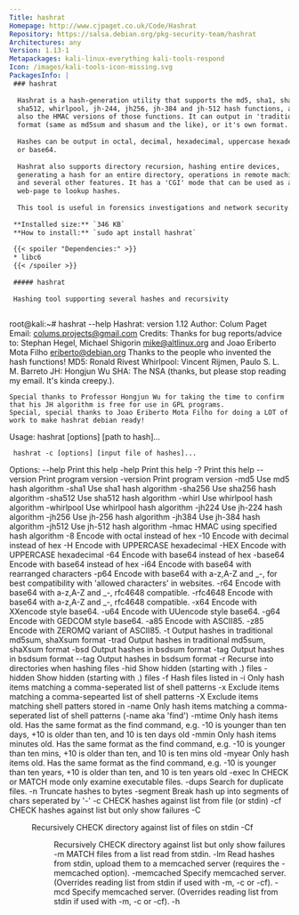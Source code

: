 ```yaml
---
Title: hashrat
Homepage: http://www.cjpaget.co.uk/Code/Hashrat
Repository: https://salsa.debian.org/pkg-security-team/hashrat
Architectures: any
Version: 1.13-1
Metapackages: kali-linux-everything kali-tools-respond 
Icon: /images/kali-tools-icon-missing.svg
PackagesInfo: |
 ### hashrat
 
  Hashrat is a hash-generation utility that supports the md5, sha1, sha256,
  sha512, whirlpool, jh-244, jh256, jh-384 and jh-512 hash functions, and
  also the HMAC versions of those functions. It can output in 'traditional'
  format (same as md5sum and shasum and the like), or it's own format.
   
  Hashes can be output in octal, decimal, hexadecimal, uppercase hexadecimal
  or base64.
   
  Hashrat also supports directory recursion, hashing entire devices,
  generating a hash for an entire directory, operations in remote machines
  and several other features. It has a 'CGI' mode that can be used as a
  web-page to lookup hashes.
   
  This tool is useful in forensics investigations and network security.
 
 **Installed size:** `346 KB`  
 **How to install:** `sudo apt install hashrat`  
 
 {{< spoiler "Dependencies:" >}}
 * libc6 
 {{< /spoiler >}}
 
 ##### hashrat
 
 Hashing tool supporting several hashes and recursivity
 
 ```
 root@kali:~# hashrat --help
 Hashrat: version 1.12
 Author: Colum Paget
 Email: colums.projects@gmail.com
 Credits:
 	Thanks for bug reports/advice to: Stephan Hegel, Michael Shigorin <mike@altlinux.org> and Joao Eriberto Mota Filho <eriberto@debian.org>
 	Thanks to the people who invented the hash functions!
 	MD5: Ronald Rivest
 	Whirlpool: Vincent Rijmen, Paulo S. L. M. Barreto
 	JH: Hongjun Wu
 	SHA: The NSA (thanks, but please stop reading my email. It's kinda creepy.).
 
 	Special thanks to Professor Hongjun Wu for taking the time to confirm that his JH algorithm is free for use in GPL programs.
 	Special, special thanks to Joao Eriberto Mota Filho for doing a LOT of work to make hashrat debian ready!
 
 Usage:
     hashrat [options] [path to hash]...
 
     hashrat -c [options] [input file of hashes]...
 
 Options:
   --help          Print this help
   -help           Print this help
   -?              Print this help
   --version       Print program version
   -version        Print program version
   -md5            Use md5 hash algorithm
   -sha1           Use sha1 hash algorithm
   -sha256         Use sha256 hash algorithm
   -sha512         Use sha512 hash algorithm
   -whirl          Use whirlpool hash algorithm
   -whirlpool      Use whirlpool hash algorithm
   -jh224          Use jh-224 hash algorithm
   -jh256          Use jh-256 hash algorithm
   -jh384          Use jh-384 hash algorithm
   -jh512          Use jh-512 hash algorithm
   -hmac           HMAC using specified hash algorithm
   -8              Encode with octal instead of hex
   -10             Encode with decimal instead of hex
   -H              Encode with UPPERCASE hexadecimal
   -HEX            Encode with UPPERCASE hexadecimal
   -64             Encode with base64 instead of hex
   -base64         Encode with base64 instead of hex
   -i64            Encode with base64 with rearranged characters
   -p64            Encode with base64 with a-z,A-Z and _-, for best compatibility with 'allowed characters' in websites.
   -r64            Encode with base64 with a-z,A-Z and _-, rfc4648 compatible.
   -rfc4648        Encode with base64 with a-z,A-Z and _-, rfc4648 compatible.
   -x64            Encode with XXencode style base64.
   -u64            Encode with UUencode style base64.
   -g64            Encode with GEDCOM style base64.
   -a85            Encode with ASCII85.
   -z85            Encode with ZEROMQ variant of ASCII85.
   -t              Output hashes in traditional md5sum, shaXsum format
   -trad           Output hashes in traditional md5sum, shaXsum format
   -bsd            Output hashes in bsdsum format
   -tag            Output hashes in bsdsum format
   --tag           Output hashes in bsdsum format
   -r              Recurse into directories when hashing files
   -hid            Show hidden (starting with .) files
   -hidden         Show hidden (starting with .) files
   -f <listfile>   Hash files listed in <listfile>
   -i <patterns>   Only hash items matching a comma-seperated list of shell patterns
   -x <patterns>   Exclude items matching a comma-sepearted list of shell patterns
   -X <file>       Exclude items matching shell patters stored in <file>
   -name  <patterns> Only hash items matching a comma-seperated list of shell patterns (-name aka 'find')
   -mtime <days>   Only hash items <days> old. Has the same format as the find command, e.g. -10 is younger than ten days, +10 is older than ten, and 10 is ten days old
   -mmin  <mins>   Only hash items <min> minutes old. Has the same format as the find command, e.g. -10 is younger than ten mins, +10 is older than ten, and 10 is ten mins old
   -myear <years>  Only hash items <years> old. Has the same format as the find command, e.g. -10 is younger than ten years, +10 is older than ten, and 10 is ten years old
   -exec           In CHECK or MATCH mode only examine executable files.
   -dups           Search for duplicate files.
   -n <length>     Truncate hashes to <length> bytes
   -segment <length> Break hash up into segments of <length> chars seperated by '-'
   -c              CHECK hashes against list from file (or stdin)
   -cf             CHECK hashes against list but only show failures
   -C <dir>        Recursively CHECK directory against list of files on stdin 
   -Cf <dir>       Recursively CHECK directory against list but only show failures
   -m              MATCH files from a list read from stdin.
   -lm             Read hashes from stdin, upload them to a memcached server (requires the -memcached option).
   -memcached <server> Specify memcached server. (Overrides reading list from stdin if used with -m, -c or -cf).
   -mcd <server>   Specify memcached server. (Overrides reading list from stdin if used with -m, -c or -cf).
   -h <script>     Script to run when a file fails CHECK mode, or is found in MATCH mode.
   -hook <script>  Script to run when a file fails CHECK mode, or is found in FIND mode
   -color          Use ANSI color codes on output when checking hashes.
   -strict         Strict mode: when checking, check file mtime, owner, group, and inode as well as it's hash
   -S              Strict mode: when checking, check file mtime, owner, group, and inode as well as it's hash
   -d              dereference (follow) symlinks
   -fs             Stay on one file system
   -dir            DirMode: Read all files in directory and create one hash for them!
   -dirmode        DirMode: Read all files in directory and create one hash for them!
   -devmode        DevMode: read from a file EVEN OF IT'S A DEVNODE
   -lines          Read lines from stdin and hash each line independently.
   -rawlines       Read lines from stdin and hash each line independently, INCLUDING any trailing whitespace. (This is compatible with 'echo text | md5sum')
   -rl             Read lines from stdin and hash each line independently, INCLUDING any trailing whitespace. (This is compatible with 'echo text | md5sum')
   -cgi            Run in HTTP CGI mode
   -net            Treat 'file' arguments as either ssh or http URLs, and pull files over the network and then hash them (Allows hashing of files on remote machines).
                   URLs are in the format ssh://[username]:[password]@[host]:[port] or http://[username]:[password]@[host]:[port]..
   -idfile <path>  Path to an ssh private key file to use to authenticate INSTEAD OF A PASSWORD when pulling files via ssh.
   -xattr          Use eXtended file ATTRibutes. In hash mode, store hashes in the file attributes, in check mode compare against hashes stored in file attributes.
   -txattr         Use TRUSTED eXtended file ATTRibutes. In hash mode, store hashes in 'trusted' file attributes. 'trusted' attributes can only be read and written by root. Under freebsd this menas SYSTEM attributes.
   -attrs          comma-separated list of filesystem attribute names to be set to the value of the hash.
   -cache          Use hashes stored in 'user' xattr if they're younger than the mtime of the file. This speeds up outputting hashes.
   -u <types>      Update. In checking mode, update hashes for the files as you go. <types> is a comma-separated list of things to update, which can be 'xattr' 'memcached' or a file name. This will update these targets with the hash that was found at the time of checking.
   -hide-input     When reading data from stdin in linemode, set the terminal to not echo characters, thus hiding typed input.
   -star-input     When reading data from stdin in linemode replace characters with stars.
   -xsel           Update X11 clipboard and primary selections to the current hash. This works using Xterm command sequences. The xterm resource 'allowWindowOps' must be set to 'true' for this to work.
 
 
 Hashrat can also detect if it's being run under any of the following names (e.g., via symlinks)
 
   md5sum          run with '-trad -md5'
   shasum          run with '-trad -sha1'
   sha1sum         run with '-trad -sha1'
   sha256sum       run with '-trad -sha256'
   sha512sum       run with '-trad -sha512'
   jh224sum        run with '-trad -jh224'
   jh256sum        run with '-trad -jh256'
   jh384sum        run with '-trad -jh384'
   jh512sum        run with '-trad -jh512'
   whirlpoolsum    run with '-trad -whirl'
   hashrat.cgi     run in web-enabled 'cgi mode'
 ```
 
 - - -
 
---
```

{{% hidden-comment "<!--Do not edit anything above this line-->" %}}
